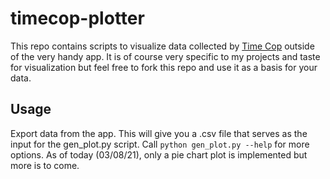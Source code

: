 # timecop-plotter

This repo contains scripts to visualize data collected by [Time Cop](https://github.com/hamaluik/timecop) outside of the very handy app.
It is of course very specific to my projects and taste for visualization but feel free to fork this repo and use it as a basis for your data.

## Usage

Export data from the app. This will give you a .csv file that serves as the input for the gen_plot.py script. Call `python gen_plot.py --help` for more options.
As of today (03/08/21), only a pie chart plot is implemented but more is to come.